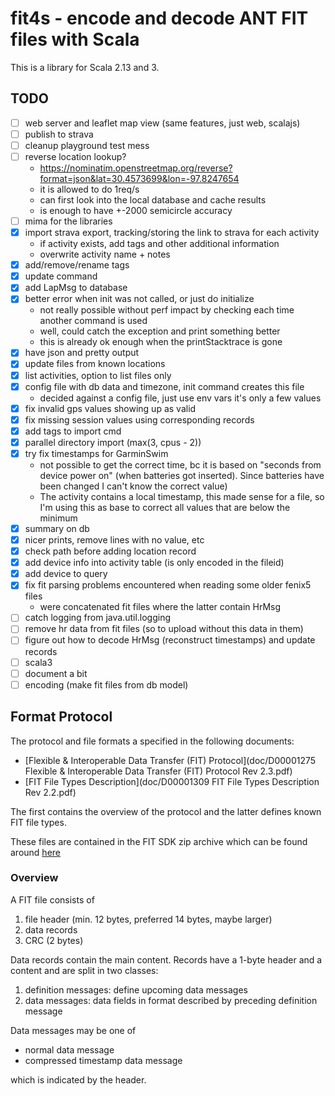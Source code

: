 # fit4s - encode and decode ANT FIT files with Scala

This is a library for Scala 2.13 and 3.

## TODO

- [ ] web server and leaflet map view (same features, just web, scalajs)
- [ ] publish to strava 
- [ ] cleanup playground test mess
- [ ] reverse location lookup?
  - https://nominatim.openstreetmap.org/reverse?format=json&lat=30.4573699&lon=-97.8247654
  - it is allowed to do 1req/s
  - can first look into the local database and cache results
  - is enough to have +-2000 semicircle accuracy
- [ ] mima for the libraries
- [x] import strava export, tracking/storing the link to strava for each activity
  - if activity exists, add tags and other additional information
  - overwrite activity name + notes
- [x] add/remove/rename tags
- [x] update command
- [x] add LapMsg to database
- [x] better error when init was not called, or just do initialize
  - not really possible without perf impact by checking each time
    another command is used
  - well, could catch the exception and print something better
  - this is already ok enough when the printStacktrace is gone
- [x] have json and pretty output
- [x] update files from known locations
- [x] list activities, option to list files only 
- [x] config file with db data and timezone, init command creates this file
  - decided against a config file, just use env vars it's only a few values
- [x] fix invalid gps values showing up as valid
- [x] fix missing session values using corresponding records
- [x] add tags to import cmd
- [x] parallel directory import (max(3, cpus - 2))
- [x] try fix timestamps for GarminSwim
  - not possible to get the correct time, bc it is based on "seconds
    from device power on" (when batteries got inserted). Since
    batteries have been changed I can't know the correct value)
  - The activity contains a local timestamp, this made sense for a
    file, so I'm using this as base to correct all values that are
    below the minimum
- [x] summary on db
- [x] nicer prints, remove lines with no value, etc
- [x] check path before adding location record
- [x] add device info into activity table (is only encoded in the fileid)
- [x] add device to query
- [x] fix fit parsing problems encountered when reading some older fenix5 files
  - were concatenated fit files where the latter contain HrMsg
- [ ] catch logging from java.util.logging
- [ ] remove hr data from fit files (so to upload without this data in them)
- [ ] figure out how to decode HrMsg (reconstruct timestamps) and update records
- [ ] scala3
- [ ] document a bit
- [ ] encoding (make fit files from db model)

## Format Protocol

The protocol and file formats a specified in the following documents:

- [Flexible & Interoperable Data Transfer (FIT) Protocol](doc/D00001275 Flexible & Interoperable Data Transfer (FIT) Protocol Rev 2.3.pdf)
- [FIT File Types Description](doc/D00001309 FIT File Types Description Rev 2.2.pdf)

The first contains the overview of the protocol and the latter defines
known FIT file types.

These files are contained in the FIT SDK zip archive which can be found 
around [here](https://developer.garmin.com/fit/protocol/)

### Overview

A FIT file consists of

1. file header (min. 12 bytes, preferred 14 bytes, maybe larger)
2. data records
3. CRC (2 bytes)

Data records contain the main content. Records have a 1-byte header
and a content and are split in two classes:

1. definition messages: define upcoming data messages
2. data messages: data fields in format described by preceding
   definition message

Data messages may be one of

- normal data message
- compressed timestamp data message

which is indicated by the header.
